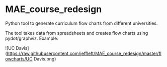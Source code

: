 # MAE_course_redesign
Python tool to generate curriculum flow charts from different universities.

The tool takes data from spreadsheets and creates flow charts using pydot/graphviz. Example:

![UC Davis](https://raw.githubusercontent.com/jeffleft/MAE_course_redesign/master/flowcharts/UC Davis.png)
